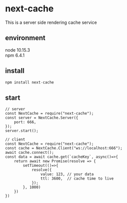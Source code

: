 # next-cache

This is a server side rendering cache service

## environment
node 10.15.3  
npm 6.4.1

## install
```node.js
npm install next-cache
```

## start
```
// server
const NextCache = require("next-cache");
const server = NextCache.Server({
    port: 666,
});
server.start();

// client
const NextCache = require("next-cache");
const cache = NextCache.Client("ws://localhost:666");
await cache.connect();
const data = await cache.get(`cacheKey`, async()=>{
    return await new Promise(resolve => {
        setTimeout(()=>{
            resolve({
                value: 123, // your data
                ttl: 3600,  // cache time to live
            });
        }, 1000)
    })
})
```

